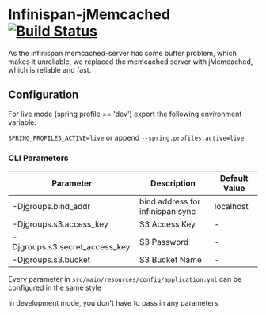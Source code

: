 # Infinispan-jMemcached [![Build Status](https://travis-ci.org/zalora/infinispan-jmemcached.svg?branch=master)](https://travis-ci.org/zalora/infinispan-jmemcached)

As the infinispan memcached-server has some buffer problem, which makes it unreliable, we replaced the memcached server
with jMemcached, which is reliable and fast.

## Configuration

For live mode (spring profile == 'dev') export the following environment variable:

`SPRING_PROFILES_ACTIVE=live` or append `--spring.profiles.active=live`

### CLI Parameters

| Parameter                      | Description                                                               | Default Value |
|--------------------------------|---------------------------------------------------------------------------|---------------|
| -Djgroups.bind_addr            | bind address for infinispan sync                                          | localhost     |
| -Djgroups.s3.access_key        | S3 Access Key                                                             | -             |
| -Djgroups.s3.secret_access_key | S3 Password                                                               | -             |
| -Djgroups.s3.bucket            | S3 Bucket Name                                                            | -             |

Every parameter in `src/main/resources/config/application.yml` can be configured in the same style

In development mode, you don't have to pass in any parameters
